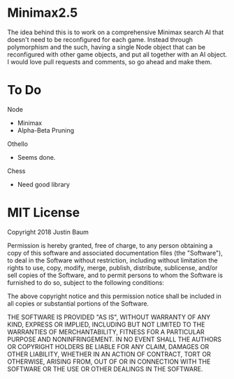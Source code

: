 # Minimax2.5
The idea behind this is to work on a comprehensive Minimax search AI that doesn't need to be reconfigured for each game. Instead through polymorphism and the such, having a single Node object that can be reconfigured with other game objects, and put all together with an AI object.
I would love pull requests and comments, so go ahead and make them.

# To Do
Node
* Minimax
* Alpha-Beta Pruning

Othello
* Seems done.

Chess
* Need good library


# MIT License
Copyright 2018 Justin Baum

Permission is hereby granted, free of charge, to any person obtaining a copy of this software and associated documentation files (the "Software"), to deal in the Software without restriction, including without limitation the rights to use, copy, modify, merge, publish, distribute, sublicense, and/or sell copies of the Software, and to permit persons to whom the Software is furnished to do so, subject to the following conditions:

The above copyright notice and this permission notice shall be included in all copies or substantial portions of the Software.

THE SOFTWARE IS PROVIDED "AS IS", WITHOUT WARRANTY OF ANY KIND, EXPRESS OR IMPLIED, INCLUDING BUT NOT LIMITED TO THE WARRANTIES OF MERCHANTABILITY, FITNESS FOR A PARTICULAR PURPOSE AND NONINFRINGEMENT. IN NO EVENT SHALL THE AUTHORS OR COPYRIGHT HOLDERS BE LIABLE FOR ANY CLAIM, DAMAGES OR OTHER LIABILITY, WHETHER IN AN ACTION OF CONTRACT, TORT OR OTHERWISE, ARISING FROM, OUT OF OR IN CONNECTION WITH THE SOFTWARE OR THE USE OR OTHER DEALINGS IN THE SOFTWARE.
